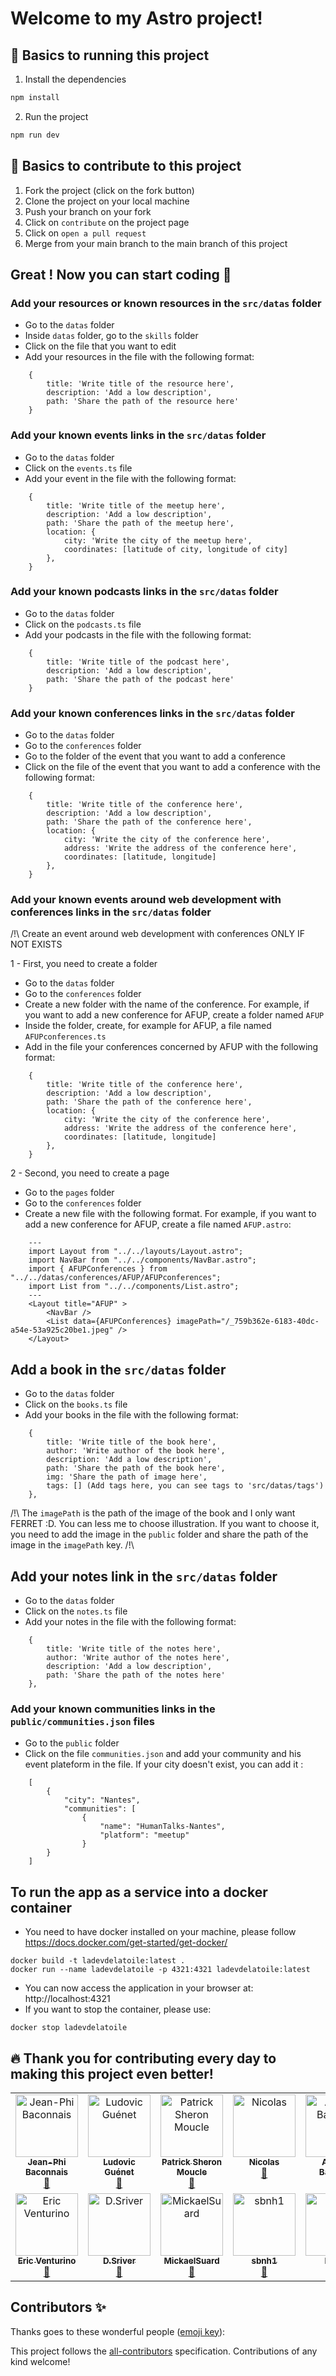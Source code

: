 # Welcome to my Astro project!

## 🚀 Basics to running this project

1. Install the dependencies

```sh
npm install
```

2. Run the project

```sh
npm run dev
```

## 🧠 Basics to contribute to this project

1. Fork the project (click on the fork button)
2. Clone the project on your local machine
3. Push your branch on your fork
4. Click on `contribute` on the project page
5. Click on `open a pull request`
6. Merge from your main branch to the main branch of this project

## Great ! Now you can start coding 🎉

### Add your resources or known resources in the `src/datas` folder

- Go to the `datas` folder
- Inside `datas` folder, go to the `skills` folder
- Click on the file that you want to edit
- Add your resources in the file with the following format:

```
    {
        title: 'Write title of the resource here',
        description: 'Add a low description',
        path: 'Share the path of the resource here'
    }
```

### Add your known **events** links in the `src/datas` folder

- Go to the `datas` folder
- Click on the `events.ts` file
- Add your event in the file with the following format:

```
    {
        title: 'Write title of the meetup here',
        description: 'Add a low description',
        path: 'Share the path of the meetup here',
        location: {
            city: 'Write the city of the meetup here',
            coordinates: [latitude of city, longitude of city]
        },
    }
```

### Add your known **podcasts** links in the `src/datas` folder

- Go to the `datas` folder
- Click on the `podcasts.ts` file
- Add your podcasts in the file with the following format:

```
    {
        title: 'Write title of the podcast here',
        description: 'Add a low description',
        path: 'Share the path of the podcast here'
    }
```

### Add your known **conferences** links in the `src/datas` folder

- Go to the `datas` folder
- Go to the `conferences` folder
- Go to the folder of the event that you want to add a conference
- Click on the file of the event that you want to add a conference with the following format:

```
    {
        title: 'Write title of the conference here',
        description: 'Add a low description',
        path: 'Share the path of the conference here',
        location: {
            city: 'Write the city of the conference here',
            address: 'Write the address of the conference here',
            coordinates: [latitude, longitude]
        },
    }
```

### Add your known **events around web development with conferences** links in the `src/datas` folder

/!\ Create an event around web development with conferences ONLY IF NOT EXISTS

1 - First, you need to create a folder

- Go to the `datas` folder
- Go to the `conferences` folder
- Create a new folder with the name of the conference. For example, if you want to add a new conference for AFUP, create a folder named `AFUP`
- Inside the folder, create, for example for AFUP, a file named `AFUPconferences.ts`
- Add in the file your conferences concerned by AFUP with the following format:

```
    {
        title: 'Write title of the conference here',
        description: 'Add a low description',
        path: 'Share the path of the conference here',
        location: {
            city: 'Write the city of the conference here',
            address: 'Write the address of the conference here',
            coordinates: [latitude, longitude]
        },
    }
```

2 - Second, you need to create a page

- Go to the `pages` folder
- Go to the `conferences` folder
- Create a new file with the following format. For example, if you want to add a new conference for AFUP, create a file named `AFUP.astro`:

```
    ---
    import Layout from "../../layouts/Layout.astro";
    import NavBar from "../../components/NavBar.astro";
    import { AFUPConferences } from "../../datas/conferences/AFUP/AFUPconferences";
    import List from "../../components/List.astro";
    ---
    <Layout title="AFUP" >
        <NavBar />
        <List data={AFUPConferences} imagePath="/_759b362e-6183-40dc-a54e-53a925c20be1.jpeg" />
    </Layout>
```

## Add a book in the `src/datas` folder

- Go to the `datas` folder
- Click on the `books.ts` file
- Add your books in the file with the following format:

```
    {
        title: 'Write title of the book here',
        author: 'Write author of the book here',
        description: 'Add a low description',
        path: 'Share the path of the book here',
        img: 'Share the path of image here',
        tags: [] (Add tags here, you can see tags to 'src/datas/tags')
    },
```

/!\ The `imagePath` is the path of the image of the book and I only want FERRET :D. You can less me to choose illustration. If you want to choose it, you need to add the image in the `public` folder and share the path of the image in the `imagePath` key. /!\

## Add your notes link in the `src/datas` folder

- Go to the `datas` folder
- Click on the `notes.ts` file
- Add your notes in the file with the following format:

```
    {
        title: 'Write title of the notes here',
        author: 'Write author of the notes here',
        description: 'Add a low description',
        path: 'Share the path of the notes here'
    },
```

### Add your known **communities** links in the `public/communities.json` files

- Go to the `public` folder
- Click on the file `communities.json` and add your community and his event plateform in the file. If your city doesn't exist, you can add it :

```
    [
        {
            "city": "Nantes",
            "communities": [
                {
                    "name": "HumanTalks-Nantes",
                    "platform": "meetup"
                }
        }
    ]
```

## To run the app as a service into a docker container

- You need to have docker installed on your machine, please follow https://docs.docker.com/get-started/get-docker/

```
docker build -t ladevdelatoile:latest .
docker run --name ladevdelatoile -p 4321:4321 ladevdelatoile:latest
```

- You can now access the application in your browser at: http://localhost:4321
- If you want to stop the container, please use:

```
docker stop ladevdelatoile
```

## 🔥 Thank you for contributing every day to making this project even better!

<!-- ALL-CONTRIBUTORS-LIST:START - Do not remove or modify this section -->
<!-- prettier-ignore-start -->
<!-- markdownlint-disable -->
<table>
  <tbody>
    <tr>
      <td align="center" valign="top" width="14.28%"><a href="https://jeanphi-baconnais.gitlab.io/"><img src="https://avatars.githubusercontent.com/u/32639372?v=4?s=100" width="100px;" alt="Jean-Phi Baconnais"/><br /><sub><b>Jean-Phi Baconnais</b></sub></a><br /><a href="https://github.com/AlineAl/LaDevdelaToileV3/commits?author=jeanphi-baconnais" title="Documentation">📖</a></td>
      <td align="center" valign="top" width="14.28%"><a href="http://laraveljutsu.net"><img src="https://avatars.githubusercontent.com/u/36139526?v=4?s=100" width="100px;" alt="Ludovic Guénet"/><br /><sub><b>Ludovic Guénet</b></sub></a><br /><a href="https://github.com/AlineAl/LaDevdelaToileV3/commits?author=ludoguenet" title="Documentation">📖</a></td>
      <td align="center" valign="top" width="14.28%"><a href="https://www.mouclepatrick.com"><img src="https://avatars.githubusercontent.com/u/20593460?v=4?s=100" width="100px;" alt=" Patrick Sheron Moucle"/><br /><sub><b> Patrick Sheron Moucle</b></sub></a><br /><a href="https://github.com/AlineAl/LaDevdelaToileV3/commits?author=shelbon" title="Documentation">📖</a></td>
      <td align="center" valign="top" width="14.28%"><a href="https://github.com/frontcodelover"><img src="https://avatars.githubusercontent.com/u/98742791?v=4?s=100" width="100px;" alt="Nicolas"/><br /><sub><b>Nicolas</b></sub></a><br /><a href="https://github.com/AlineAl/LaDevdelaToileV3/commits?author=frontcodelover" title="Documentation">📖</a></td>
      <td align="center" valign="top" width="14.28%"><a href="http://arnaudban.me"><img src="https://avatars.githubusercontent.com/u/1626370?v=4?s=100" width="100px;" alt="Arnaud Banvillet"/><br /><sub><b>Arnaud Banvillet</b></sub></a><br /><a href="https://github.com/AlineAl/LaDevdelaToileV3/commits?author=ArnaudBan" title="Documentation">📖</a></td>
      <td align="center" valign="top" width="14.28%"><a href="https://github.com/hectormarchand"><img src="https://avatars.githubusercontent.com/u/105730133?v=4?s=100" width="100px;" alt="Hector Marchand"/><br /><sub><b>Hector Marchand</b></sub></a><br /><a href="https://github.com/AlineAl/LaDevdelaToileV3/commits?author=hectormarchand" title="Documentation">📖</a></td>
      <td align="center" valign="top" width="14.28%"><a href="https://github.com/glavirotte"><img src="https://avatars.githubusercontent.com/u/49607050?v=4?s=100" width="100px;" alt="gLavirotte"/><br /><sub><b>gLavirotte</b></sub></a><br /><a href="https://github.com/AlineAl/LaDevdelaToileV3/commits?author=glavirotte" title="Documentation">📖</a></td>
    </tr>
    <tr>
      <td align="center" valign="top" width="14.28%"><a href="https://venturino.site"><img src="https://avatars.githubusercontent.com/u/34771970?v=4?s=100" width="100px;" alt="Eric Venturino"/><br /><sub><b>Eric Venturino</b></sub></a><br /><a href="https://github.com/AlineAl/LaDevdelaToileV3/commits?author=ventustyl" title="Documentation">📖</a></td>
      <td align="center" valign="top" width="14.28%"><a href="https://github.com/D-Sriver"><img src="https://avatars.githubusercontent.com/u/112690493?v=4?s=100" width="100px;" alt="D.Sriver"/><br /><sub><b>D.Sriver</b></sub></a><br /><a href="https://github.com/AlineAl/LaDevdelaToileV3/commits?author=D-Sriver" title="Documentation">📖</a></td>
      <td align="center" valign="top" width="14.28%"><a href="https://github.com/MickaelSuard"><img src="https://avatars.githubusercontent.com/u/87171726?v=4?s=100" width="100px;" alt="MickaelSuard"/><br /><sub><b>MickaelSuard</b></sub></a><br /><a href="https://github.com/AlineAl/LaDevdelaToileV3/commits?author=MickaelSuard" title="Documentation">📖</a></td>
      <td align="center" valign="top" width="14.28%"><a href="https://github.com/sbnh1"><img src="https://avatars.githubusercontent.com/u/186596675?v=4?s=100" width="100px;" alt="sbnh1"/><br /><sub><b>sbnh1</b></sub></a><br /><a href="https://github.com/AlineAl/LaDevdelaToileV3/commits?author=sbnh1" title="Documentation">📖</a></td>
      <td align="center" valign="top" width="14.28%"><a href="http://bento.me/lucasts"><img src="https://avatars.githubusercontent.com/u/86970433?v=4?s=100" width="100px;" alt="Lucas"/><br /><sub><b>Lucas</b></sub></a><br /><a href="https://github.com/AlineAl/LaDevdelaToileV3/commits?author=LucasOtw" title="Documentation">📖</a></td>
    </tr>
  </tbody>
</table>

<!-- markdownlint-restore -->
<!-- prettier-ignore-end -->

<!-- ALL-CONTRIBUTORS-LIST:END -->

## Contributors ✨

Thanks goes to these wonderful people ([emoji key](https://allcontributors.org/docs/en/emoji-key)):

<!-- ALL-CONTRIBUTORS-LIST:START - Do not remove or modify this section -->
<!-- prettier-ignore-start -->
<!-- markdownlint-disable -->
<!-- markdownlint-restore -->
<!-- prettier-ignore-end -->
<!-- ALL-CONTRIBUTORS-LIST:END -->

This project follows the [all-contributors](https://github.com/all-contributors/all-contributors) specification. Contributions of any kind welcome!
